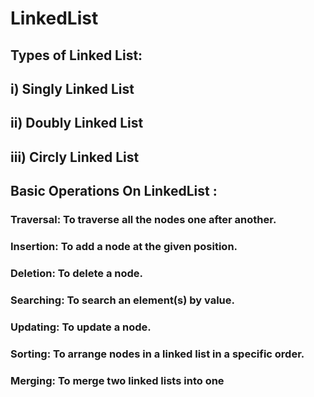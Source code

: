 # LinkedList
## Types of Linked List:
## i)   Singly Linked List
## ii)  Doubly Linked List
## iii) Circly Linked List
## Basic Operations On LinkedList : 
### Traversal: To traverse all the nodes one after another.
### Insertion: To add a node at the given position.
### Deletion: To delete a node.
### Searching: To search an element(s) by value.
### Updating: To update a node.
### Sorting: To arrange nodes in a linked list in a specific order.
### Merging: To merge two linked lists into one
